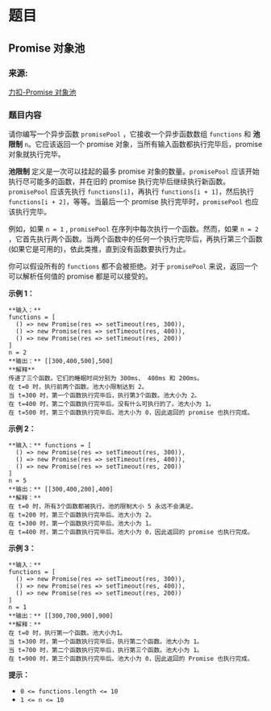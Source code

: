 # 题目

## Promise 对象池

### 来源:

[力扣-Promise 对象池](https://leetcode.cn/problems/promise-pool/)

### 题目内容

请你编写一个异步函数 `promisePool` ，它接收一个异步函数数组 `functions` 和 **池限制** `n`。它应该返回一个
promise 对象，当所有输入函数都执行完毕后，promise 对象就执行完毕。

**池限制** 定义是一次可以挂起的最多 promise 对象的数量。`promisePool` 应该开始执行尽可能多的函数，并在旧的 promise
执行完毕后继续执行新函数。`promisePool` 应该先执行 `functions[i]`，再执行 `functions[i + 1]`，然后执行
`functions[i + 2]`，等等。当最后一个 promise 执行完毕时，`promisePool` 也应该执行完毕。

例如，如果 `n = 1` , `promisePool` 在序列中每次执行一个函数。然而，如果 `n = 2`
，它首先执行两个函数。当两个函数中的任何一个执行完毕后，再执行第三个函数(如果它是可用的)，依此类推，直到没有函数要执行为止。

你可以假设所有的 `functions` 都不会被拒绝。对于 `promisePool` 来说，返回一个可以解析任何值的 promise 都是可以接受的。



**示例 1：**

    
    
    **输入：**
    functions = [
      () => new Promise(res => setTimeout(res, 300)),
      () => new Promise(res => setTimeout(res, 400)),
      () => new Promise(res => setTimeout(res, 200))
    ]
    n = 2
    **输出：** [[300,400,500],500]
    **解释**
    传递了三个函数。它们的睡眠时间分别为 300ms、 400ms 和 200ms。
    在 t=0 时，执行前两个函数。池大小限制达到 2。
    当 t=300 时，第一个函数执行完毕后，执行第3个函数。池大小为 2。
    在 t=400 时，第二个函数执行完毕后。没有什么可执行的了。池大小为 1。
    在 t=500 时，第三个函数执行完毕后。池大小为 0，因此返回的 promise 也执行完成。
    

**示例 2：**

    
    
    **输入：** functions = [
      () => new Promise(res => setTimeout(res, 300)),
      () => new Promise(res => setTimeout(res, 400)),
      () => new Promise(res => setTimeout(res, 200))
    ]
    n = 5
    **输出：** [[300,400,200],400]
    **解释：**
    在 t=0 时，所有3个函数都被执行。池的限制大小 5 永远不会满足。
    在 t=200 时，第三个函数执行完毕后。池大小为 2。
    在 t=300 时，第一个函数执行完毕后。池大小为 1。
    在 t=400 时，第二个函数执行完毕后。池大小为 0，因此返回的 promise 也执行完成。
    

**示例 3：**

    
    
    **输入：**
    functions = [
      () => new Promise(res => setTimeout(res, 300)),
      () => new Promise(res => setTimeout(res, 400)),
      () => new Promise(res => setTimeout(res, 200))
    ]
    n = 1
    **输出：** [[300,700,900],900]
    **解释：**
    在 t=0 时，执行第一个函数。池大小为1。
    当 t=300 时，第一个函数执行完毕后，执行第二个函数。池大小为 1。
    当 t=700 时，第二个函数执行完毕后，执行第三个函数。池大小为 1。
    在 t=900 时，第三个函数执行完毕后。池大小为 0，因此返回的 Promise 也执行完成。
    



**提示：**

  * `0 <= functions.length <= 10`
  * `1 <= n <= 10`

